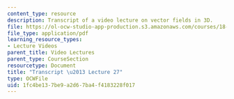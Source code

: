 ```yaml
---
content_type: resource
description: Transcript of a video lecture on vector fields in 3D.
file: https://ol-ocw-studio-app-production.s3.amazonaws.com/courses/18-02-multivariable-calculus-fall-2007/1fc4be137be9a2d67ba4f4183228f017_18_022007L27.pdf
file_type: application/pdf
learning_resource_types:
- Lecture Videos
parent_title: Video Lectures
parent_type: CourseSection
resourcetype: Document
title: "Transcript \u2013 Lecture 27"
type: OCWFile
uid: 1fc4be13-7be9-a2d6-7ba4-f4183228f017
---
```

